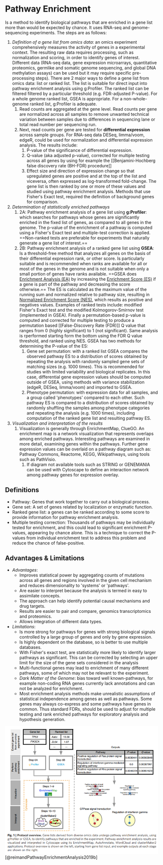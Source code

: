 # Pathway Enrichment
Is a method to identify biological pathways that are enriched in a gene list more than would be expected by chance.
It uses RNA-seq and genome-sequencing experiments. 
The steps are as follows:  
1. _Definition of a gene list from omics data_: an omics experiment comprehensively measures the activity of genes in a experimental context. The resulting raw data requires processing, such as normalization and scoring, in order to identify genes of interest. Different data (RNA-seq data, gene expression microarrays, quantitative proteomics, germlike and somatic genome sequencing, and global DNA  methylation assays) can be used but it may require specific pre-processing steps). There are 2 major ways to define a gene list from omics data: list or ranked list. The list is suitable for direct input into pathway enrichment analysis using g:Profiler. The ranked list can be filtered filtered by a particular threshold (e.g. FDR-adjusted P-value). For a whole genome ranked list, GSEA is appropriate. For a non-whole-genome ranked list, g:Profiler is adequate. 
	1. Read counts are aggregated at the gene level. Read counts per gene are normalized across all samples to remove unwanted technical variation between samples due to differences in sequencing lane or total read number per sequencing run. 
	2. Next, read counts per gene are tested for **differential expression** across sample groups. For RNA-seq data DESeq, limma/voom, edgeR, could be used for normalization and differential expression analysis. The results include:
		1. P-value of the significance of differential expression.
		2. Q-value (aka adjusted p-value), corrected for multiple testing across all genes by using for example the [[Benjamini-Hochberg false discovery rate (BH-FDR) procedure]]
		3. Effect size and direction of expression change so that upregulated genes are positive and at the top of the list and viceversa, often expressed as log-transformed fold-change. The gene list is then ranked by one or more of these values and studied using pathway enrichment analysis. Methods that use Fisher's Exact test, required the definition of background genes for comparison.
2. _Determination of statistically enriched pathways_
	1. 2A: Pathway enrichment analysis of a gene list using **g:Profiler**: which searches for pathways whose genes are significantly enriched in the fixed list of genes, as compared to all genes in the genome. The p-value of the enrichment of a pathway is computed using a Fisher's Exact test and multiple-test correction is applied. ==Non-ranked  tests are preferable for experiments that naturally generate a gene list of interest.==
	2. 2B: Pathway enrichment analysis of a ranked gene list using **GSEA**: Is a threshold-free method that analyzes all genes on the basis of their differential expression rank, or other score. Is particularly suitable and is recommended when ranks are available for all or most of the genes in the genome and is not suitable when only a small portion of genes have ranks available. ==GSEA does [Enrichment Analysis (EA)](Enrichment%20Analysis%20(EA).md) by increasing the [Enrichment Score (ES)](Enrichment%20Score%20(ES).md) if a gene is part of the pathway and decreasing the score otherwise.== The ES is calculated as the maximum value of the running sum and normalized relative to pathway size, resulting in [Normalized Enrichment Score (NES)](Normalized%20Enrichment%20Score%20(NES).md), which results as positive and negatives values. Examples of ranked tests include: modified Fisher's Exact test and the modified Kolmogorov-Smirnov test (implemented in GSEA). Finally a permutation-based p-value is computed and corrected for multiple testing to produce a permutation based  [[False-Discovery Rate (FDR)]] Q value that ranges from 0 (highly significant) to 1 (not significant). Same analysis is rperformed starting form the bottom using the FDR Q value threshold, and ranked using NES. GSEA has two methods for determining the P-value of the ES: 
		1. Gene set permutation: with a ranked list GSEA compares the observed pathway ES to a distribution of scores obtained by repeating the analysis with randomly sampled gene sets of matching sizes (e.g. 1000 times). This is recommended for studies with limited variability and biological replicates. In this case, differential gene expression values should be computed outside of GSEA, using methods with variance stabilization (edgeR, DESeq, limma/voom) and imported to GSEA.
		2. Phenotype permutation: with expression data for all samples, and a group called 'phenotypes' compared to each other. Such pathway ES is compared to a distribution of scores obtained by randomly shuffling the samples among phenotype categories and repeating the analysis (e.g. 1000 times), including computation of the ranked gene list and resulting pathway ES.
3. _Visualization and interpretation of the results_
	1. Visualization is generally through EnrichmentMap, ClueGO. An enrichment map is a network visualization that represents overlaps among enriched pathways. Interesting pathways are examined in more detail, examining genes within the pathways. Further gene expression values can be overlaid on a pathway diagram such as: Pathway Commons, Reactome, KEGG, Wikipathways, using tools such as PathVisio. 
		1. If diagram not available tools such as STRING or GENEMANIA can be used with Cytoscape to define an interaction network among pathway genes for expression overlay.


## Definitions
* Pathway: Genes that work together to carry out a biological process.
* Gene set: A set of genes related by localization or enzymatic function.
* Ranked gene list: a genes can be ranked according to some score to provide information for pathway enrichment analysis.
* Multiple testing correction: Thousands of pathways may be individually tested for enrichment, and this could lead to significant enrichment P-values, appearing by chance alone. This is a technique to correct the P-values from individual enrichment test to address this problem and reduce the chance of false-positive.

## Advantages & Limitations
* _Advantages_:
	* Improves statistical power by aggregating counts of mutations across all genes and regions involved in the given cell mechanism and reduces dimensionality to 'systems' or 'pathways'.
	* Are easier to interpret because the analysis is termed in easy to assimilate concepts.
	* The approach can help identify potential causal mechanisms and drug targets.
	* Results are easier to pair and compare, genomics transcriptomics and proteomics.
	* Allows integration of different data types.
* _Limitations_:
	* Is more strong for pathways for genes with strong biological signals controlled by a large group of genes and only by gene expression.
	* Is highly dependent on the database, so is better to use multiple databases.
	* With Fisher's exact test, are statistically more likely to identify larger pathways as significant. This can be corrected by selecting an upper limit for the size of the gene sets considered in the analysis 
	* Multi-functional genes may lead to enrichment of many different pathways, some of which may not be relevant to the experiment.
	* _Dark Matter of the Genome_: bias toward well known-pathways, for example non-coding RNA genes currently lack annotations and can not be analyzed for enrichment.
	* Most enrichment analysis methods make unrealistic assumptions of statistical independence among genes as well as pathways. Some genes may always co-express and some pathways have genes in common. Thus standard FDRs, should be used to adjust for multiple testing and rank enriched pathways for exploratory analysis and hypothesis generation.


![](Pasted%20image%2020210127170947.png)
[@reimandPathwayEnrichmentAnalysis2019b]